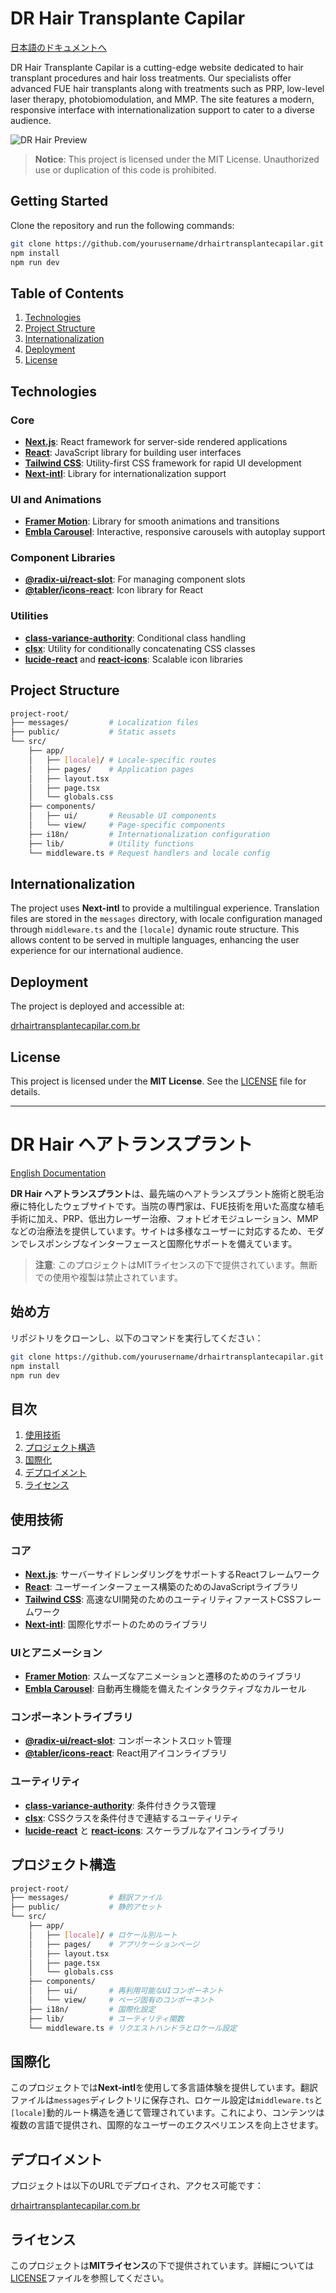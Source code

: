 # DR Hair Transplante Capilar

[日本語のドキュメントへ](#dr-hair-ヘアトランスプラント)

DR Hair Transplante Capilar is a cutting-edge website dedicated to hair transplant procedures and hair loss treatments. Our specialists offer advanced FUE hair transplants along with treatments such as PRP, low-level laser therapy, photobiomodulation, and MMP. The site features a modern, responsive interface with internationalization support to cater to a diverse audience.

![DR Hair Preview](https://imgix.cosmicjs.com/302068e0-f4d0-11ef-b3e3-d17f92c625e7-readme-pic.png)

> **Notice**: This project is licensed under the MIT License. Unauthorized use or duplication of this code is prohibited.

## Getting Started

Clone the repository and run the following commands:

```bash
git clone https://github.com/yourusername/drhairtransplantecapilar.git
npm install
npm run dev
```

## Table of Contents

1. [Technologies](#technologies)
2. [Project Structure](#project-structure)
3. [Internationalization](#internationalization)
4. [Deployment](#deployment)
5. [License](#license)

## Technologies

### Core
- **[Next.js](https://nextjs.org)**: React framework for server-side rendered applications
- **[React](https://reactjs.org)**: JavaScript library for building user interfaces
- **[Tailwind CSS](https://tailwindcss.com)**: Utility-first CSS framework for rapid UI development
- **[Next-intl](https://next-intl-docs.vercel.app/)**: Library for internationalization support

### UI and Animations
- **[Framer Motion](https://www.framer.com/motion/)**: Library for smooth animations and transitions
- **[Embla Carousel](https://www.embla-carousel.com)**: Interactive, responsive carousels with autoplay support

### Component Libraries
- **[@radix-ui/react-slot](https://www.radix-ui.com)**: For managing component slots
- **[@tabler/icons-react](https://tabler-icons.io/)**: Icon library for React

### Utilities
- **[class-variance-authority](https://cva.style/docs)**: Conditional class handling
- **[clsx](https://github.com/lukeed/clsx)**: Utility for conditionally concatenating CSS classes
- **[lucide-react](https://lucide.dev/)** and **[react-icons](https://react-icons.github.io/react-icons/)**: Scalable icon libraries

## Project Structure

```bash
project-root/
├── messages/         # Localization files
├── public/           # Static assets
└── src/
    ├── app/
    │   ├── [locale]/ # Locale-specific routes
    │   ├── pages/    # Application pages
    │   ├── layout.tsx
    │   ├── page.tsx
    │   └── globals.css
    ├── components/
    │   ├── ui/       # Reusable UI components
    │   └── view/     # Page-specific components
    ├── i18n/         # Internationalization configuration
    ├── lib/          # Utility functions
    └── middleware.ts # Request handlers and locale config
```

## Internationalization

The project uses **Next-intl** to provide a multilingual experience. Translation files are stored in the `messages` directory, with locale configuration managed through `middleware.ts` and the `[locale]` dynamic route structure. This allows content to be served in multiple languages, enhancing the user experience for our international audience.

## Deployment

The project is deployed and accessible at:

[drhairtransplantecapilar.com.br](https://drhairtransplantecapilar.com.br)

## License

This project is licensed under the **MIT License**. See the [LICENSE](LICENSE) file for details.

---

# DR Hair ヘアトランスプラント

[English Documentation](#dr-hair-transplante-capilar)

**DR Hair ヘアトランスプラント**は、最先端のヘアトランスプラント施術と脱毛治療に特化したウェブサイトです。当院の専門家は、FUE技術を用いた高度な植毛手術に加え、PRP、低出力レーザー治療、フォトビオモジュレーション、MMPなどの治療法を提供しています。サイトは多様なユーザーに対応するため、モダンでレスポンシブなインターフェースと国際化サポートを備えています。

> **注意**: このプロジェクトはMITライセンスの下で提供されています。無断での使用や複製は禁止されています。

## 始め方

リポジトリをクローンし、以下のコマンドを実行してください：

```bash
git clone https://github.com/yourusername/drhairtransplantecapilar.git
npm install
npm run dev
```

## 目次

1. [使用技術](#使用技術)
2. [プロジェクト構造](#プロジェクト構造)
3. [国際化](#国際化)
4. [デプロイメント](#デプロイメント)
5. [ライセンス](#ライセンス)

## 使用技術

### コア
- **[Next.js](https://nextjs.org)**: サーバーサイドレンダリングをサポートするReactフレームワーク
- **[React](https://reactjs.org)**: ユーザーインターフェース構築のためのJavaScriptライブラリ
- **[Tailwind CSS](https://tailwindcss.com)**: 高速なUI開発のためのユーティリティファーストCSSフレームワーク
- **[Next-intl](https://next-intl-docs.vercel.app/)**: 国際化サポートのためのライブラリ

### UIとアニメーション
- **[Framer Motion](https://www.framer.com/motion/)**: スムーズなアニメーションと遷移のためのライブラリ
- **[Embla Carousel](https://www.embla-carousel.com)**: 自動再生機能を備えたインタラクティブなカルーセル

### コンポーネントライブラリ
- **[@radix-ui/react-slot](https://www.radix-ui.com)**: コンポーネントスロット管理
- **[@tabler/icons-react](https://tabler-icons.io/)**: React用アイコンライブラリ

### ユーティリティ
- **[class-variance-authority](https://cva.style/docs)**: 条件付きクラス管理
- **[clsx](https://github.com/lukeed/clsx)**: CSSクラスを条件付きで連結するユーティリティ
- **[lucide-react](https://lucide.dev/)** と **[react-icons](https://react-icons.github.io/react-icons/)**: スケーラブルなアイコンライブラリ

## プロジェクト構造

```bash
project-root/
├── messages/         # 翻訳ファイル
├── public/           # 静的アセット
└── src/
    ├── app/
    │   ├── [locale]/ # ロケール別ルート
    │   ├── pages/    # アプリケーションページ
    │   ├── layout.tsx
    │   ├── page.tsx
    │   └── globals.css
    ├── components/
    │   ├── ui/       # 再利用可能なUIコンポーネント
    │   └── view/     # ページ固有のコンポーネント
    ├── i18n/         # 国際化設定
    ├── lib/          # ユーティリティ関数
    └── middleware.ts # リクエストハンドラとロケール設定
```

## 国際化

このプロジェクトでは**Next-intl**を使用して多言語体験を提供しています。翻訳ファイルは`messages`ディレクトリに保存され、ロケール設定は`middleware.ts`と`[locale]`動的ルート構造を通じて管理されています。これにより、コンテンツは複数の言語で提供され、国際的なユーザーのエクスペリエンスを向上させます。

## デプロイメント

プロジェクトは以下のURLでデプロイされ、アクセス可能です：

[drhairtransplantecapilar.com.br](https://drhairtransplantecapilar.com.br)

## ライセンス

このプロジェクトは**MITライセンス**の下で提供されています。詳細については[LICENSE](LICENSE)ファイルを参照してください。